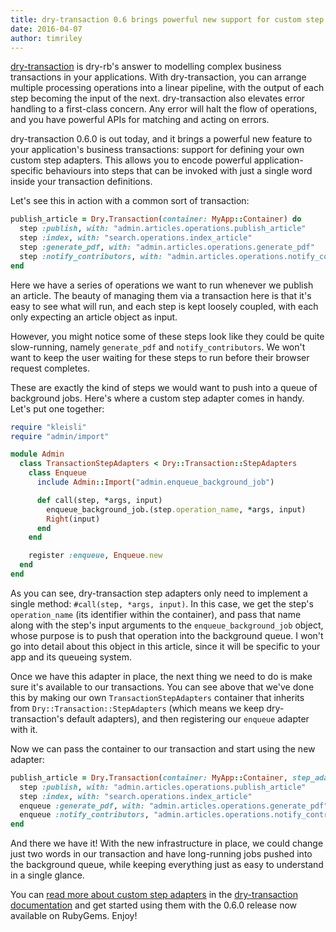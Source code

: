 ```yaml
---
title: dry-transaction 0.6 brings powerful new support for custom step adapters
date: 2016-04-07
author: timriley
---
```


[dry-transaction](http://dry-rb.org/gems/dry-transaction) is dry-rb's answer to modelling complex business transactions in your applications. With dry-transaction, you can arrange multiple processing operations into a linear pipeline, with the output of each step becoming the input of the next. dry-transaction also elevates error handling to a first-class concern. Any error will halt the flow of operations, and you have powerful APIs for matching and acting on errors.

dry-transaction 0.6.0 is out today, and it brings a powerful new feature to your application's business transactions: support for defining your own custom step adapters. This allows you to encode powerful application-specific behaviours into  steps that can be invoked with just a single word inside your transaction definitions.

Let's see this in action with a common sort of transaction:

```ruby
publish_article = Dry.Transaction(container: MyApp::Container) do
  step :publish, with: "admin.articles.operations.publish_article"
  step :index, with: "search.operations.index_article"
  step :generate_pdf, with: "admin.articles.operations.generate_pdf"
  step :notify_contributors, with: "admin.articles.operations.notify_contributors"
end
```

Here we have a series of operations we want to run whenever we publish an article. The beauty of managing them via a transaction here is that it's easy to see what will run, and each step is kept loosely coupled, with each only expecting an article object as input.

However, you might notice some of these steps look like they could be quite slow-running, namely `generate_pdf` and `notify_contributors`. We won't want to keep the user waiting for these steps to run before their browser request completes.

These are exactly the kind of steps we would want to push into a queue of background jobs. Here's where a custom step adapter comes in handy. Let's put one together:

```ruby
require "kleisli"
require "admin/import"

module Admin
  class TransactionStepAdapters < Dry::Transaction::StepAdapters
    class Enqueue
      include Admin::Import("admin.enqueue_background_job")

      def call(step, *args, input)
        enqueue_background_job.(step.operation_name, *args, input)
        Right(input)
      end
    end

    register :enqueue, Enqueue.new
  end
end
```

As you can see, dry-transaction step adapters only need to implement a single method: `#call(step, *args, input)`. In this case, we get the step's `operation_name` (its identifier within the container), and pass that name along with the step's input arguments to the `enqueue_background_job` object, whose purpose is to push that operation into the background queue. I won't go into detail about this object in this article, since it will be specific to your app and its queueing system.

Once we have this adapter in place, the next thing we need to do is make sure it's available to our transactions. You can see above that we've done this by making our own `TransactionStepAdapters` container that inherits from `Dry::Transaction::StepAdapters` (which means we keep dry-transaction's default adapters), and then registering our `enqueue` adapter with it.

Now we can pass the container to our transaction and start using the new adapter:

```ruby
publish_article = Dry.Transaction(container: MyApp::Container, step_adapters: Admin::TransactionStepAdapters) do
  step :publish, with: "admin.articles.operations.publish_article"
  step :index, with: "search.operations.index_article"
  enqueue :generate_pdf, with: "admin.articles.operations.generate_pdf"
  enqueue :notify_contributors, "admin.articles.operations.notify_contributors"
end
```

And there we have it! With the new infrastructure in place, we could change just two words in our transaction and have long-running jobs pushed into the background queue, while keeping everything just as easy to understand in a single glance.

You can [read more about custom step adapters](http://dry-rb.org/gems/dry-transaction/custom-step-adapters/) in the [dry-transaction documentation](http://dry-rb.org/gems/dry-transaction/) and get started using them with the 0.6.0 release now available on RubyGems. Enjoy!
